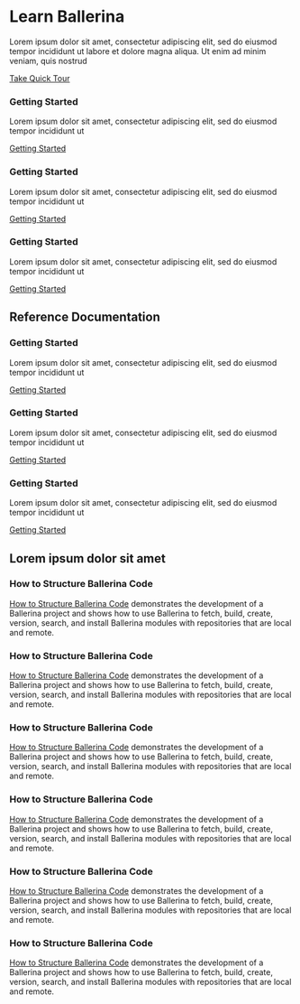 <h1>Learn Ballerina</h1>
<div class="col-sm-12 col-md-6 cTwoCol cBallerinaLearnWrapper">
   <p>Lorem ipsum dolor sit amet, consectetur adipiscing elit, sed do eiusmod tempor incididunt ut labore et dolore magna aliqua. Ut enim ad minim veniam, quis nostrud</p>
   <a href="" class="cGreenLinkArrow">Take Quick Tour</a>
</div>
<div class="col-sm-12 col-md-12 cBallerinaLearnWrapper cGrayWrapper">
   <div class="col-sm-12 col-md-4 cBoxContainer">
      <div class="cBallerina-Box">
         <h3>Getting Started</h3>
         <p>Lorem ipsum dolor sit amet, consectetur adipiscing elit, sed do eiusmod tempor incididunt ut</p>
         <a class="cBallerinaLearnButtons" href="">Getting Started</a>
      </div>
   </div>
   <div class="col-sm-12 col-md-4 cBoxContainer">
      <div class="cBallerina-Box">
         <h3>Getting Started</h3>
         <p>Lorem ipsum dolor sit amet, consectetur adipiscing elit, sed do eiusmod tempor incididunt ut</p>
         <a class="cBallerinaLearnButtons" href="">Getting Started</a>
      </div>
   </div>
   <div class="col-sm-12 col-md-4 cBoxContainer">
      <div class="cBallerina-Box">
         <h3>Getting Started</h3>
         <p>Lorem ipsum dolor sit amet, consectetur adipiscing elit, sed do eiusmod tempor incididunt ut</p>
         <a class="cBallerinaLearnButtons" href="">Getting Started</a>
      </div>
   </div>
</div>
<div class="col-sm-12 col-md-12 cBallerinaLearnTitleWrapper">
   <h2>Reference Documentation</h2>
</div>
<div class="col-sm-12 col-md-12 cBallerinaLearnWrapper cGrayWrapper">
   <div class="col-sm-12 col-md-4 cBoxContainer">
      <div class="cBallerina-Box">
         <h3>Getting Started</h3>
         <p>Lorem ipsum dolor sit amet, consectetur adipiscing elit, sed do eiusmod tempor incididunt ut</p>
         <a class="cBallerinaLearnButtons" href="">Getting Started</a>
      </div>
   </div>
   <div class="col-sm-12 col-md-4 cBoxContainer">
      <div class="cBallerina-Box">
         <h3>Getting Started</h3>
         <p>Lorem ipsum dolor sit amet, consectetur adipiscing elit, sed do eiusmod tempor incididunt ut</p>
         <a class="cBallerinaLearnButtons" href="">Getting Started</a>
      </div>
   </div>
   <div class="col-sm-12 col-md-4 cBoxContainer">
      <div class="cBallerina-Box">
         <h3>Getting Started</h3>
         <p>Lorem ipsum dolor sit amet, consectetur adipiscing elit, sed do eiusmod tempor incididunt ut</p>
         <a class="cBallerinaLearnButtons" href="">Getting Started</a>
      </div>
   </div>
</div>
<div class="col-sm-12 col-md-12 cBallerinaLearnTitleWrapper">
   <h2>Lorem ipsum dolor sit amet</h2>
</div>
<div class="col-sm-12 col-md-12 cBallerinaLearnWrapper">
   <div class="col-sm-12 col-md-6 cTwoCol">
      <h3>How to Structure  Ballerina Code</h3>
      <p><a href="">How to Structure Ballerina Code</a> demonstrates the development of a Ballerina project and shows how to use Ballerina to fetch, build, create, version, search, and install Ballerina modules with repositories that are local and remote.</p>
   </div>
   <div class="col-sm-12 col-md-6 cTwoCol">
      <h3>How to Structure  Ballerina Code</h3>
      <p><a href="">How to Structure Ballerina Code</a> demonstrates the development of a Ballerina project and shows how to use Ballerina to fetch, build, create, version, search, and install Ballerina modules with repositories that are local and remote.</p>
   </div>
   <div class="clearfix"></div>
   <div class="col-sm-12 col-md-6 cTwoCol">
      <h3>How to Structure  Ballerina Code</h3>
      <p><a href="">How to Structure Ballerina Code</a> demonstrates the development of a Ballerina project and shows how to use Ballerina to fetch, build, create, version, search, and install Ballerina modules with repositories that are local and remote.</p>
   </div>
   <div class="col-sm-12 col-md-6 cTwoCol">
      <h3>How to Structure  Ballerina Code</h3>
      <p><a href="">How to Structure Ballerina Code</a> demonstrates the development of a Ballerina project and shows how to use Ballerina to fetch, build, create, version, search, and install Ballerina modules with repositories that are local and remote.</p>
   </div>
   <div class="clearfix"></div>
   <div class="col-sm-12 col-md-6 cTwoCol">
      <h3>How to Structure  Ballerina Code</h3>
      <p><a href="">How to Structure Ballerina Code</a> demonstrates the development of a Ballerina project and shows how to use Ballerina to fetch, build, create, version, search, and install Ballerina modules with repositories that are local and remote.</p>
   </div>
   <div class="col-sm-12 col-md-6 cTwoCol">
      <h3>How to Structure  Ballerina Code</h3>
      <p><a href="">How to Structure Ballerina Code</a> demonstrates the development of a Ballerina project and shows how to use Ballerina to fetch, build, create, version, search, and install Ballerina modules with repositories that are local and remote.</p>
   </div>
</div>
<link rel="stylesheet" href="/css/ballerina-io-learn.css">